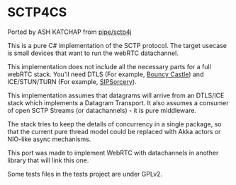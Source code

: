 SCTP4CS
====
Ported by ASH KATCHAP from [pipe/sctp4j](https://github.com/pipe/sctp4j)

This is a pure C# implementation of the SCTP protocol.
The target usecase is small devices that want to run the webRTC datachannel.

This implementation does not include all the necessary parts for a full 
webRTC stack. You'll need DTLS (For example, [Bouncy Castle](https://github.com/bcgit/bc-csharp)) and ICE/STUN/TURN (For example, [SIPSorcery](https://github.com/sipsorcery/sipsorcery)).

This implementation assumes that datagrams will arrive from an DTLS/ICE stack
which implements a Datagram Transport. It also assumes a consumer of open SCTP Streams (or datachannels) - it is pure middleware.

The stack tries to keep the details of concurrency in a single package, so that the current pure thread model could be replaced with Akka actors or NIO-like async mechanisms.

This port was made to implement WebRTC with datachannels in another library that will link this one.

Some tests files in the tests project are under GPLv2.
